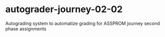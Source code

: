 # autograder-journey-02-02
Autograding system to automatize grading for ASSPROM journey second phase assignments

